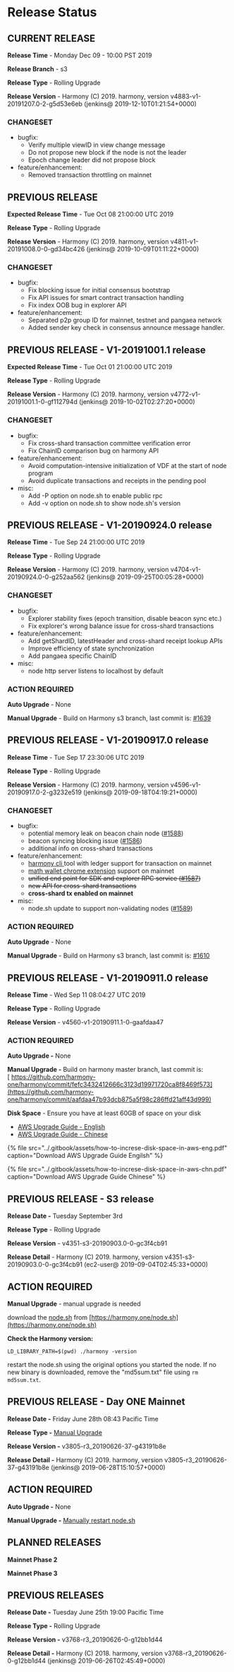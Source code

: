 # Release Status

## CURRENT RELEASE

**Release Time** - Monday Dec 09 - 10:00 PST 2019

**Release Branch** - s3

**Release Type** - Rolling Upgrade

**Release Version** - Harmony \(C\) 2019. harmony, version v4883-v1-20191207.0-2-g5d53e6eb \(jenkins@ 2019-12-10T01:21:54+0000\)

### CHANGESET

* bugfix:
  * Verify multiple viewID in view change message
  * Do not propose new block if the node is not the leader
  * Epoch change leader did not propose block
* feature/enhancement:
  * Removed transaction throttling on mainnet

## PREVIOUS RELEASE

**Expected Release Time** - Tue Oct 08 21:00:00 UTC 2019

**Release Type** - Rolling Upgrade

**Release Version** - Harmony \(C\) 2019. harmony, version v4811-v1-20191008.0-0-gd34bc426 \(jenkins@ 2019-10-09T01:11:22+0000\)

### CHANGESET

* bugfix:
  * Fix blocking issue for initial consensus bootstrap 
  * Fix API issues for smart contract transaction handling
  * Fix index OOB bug in explorer API
* feature/enhancement:
  * Separated p2p group ID for mainnet, testnet and pangaea network
  * Added sender key check in consensus announce message handler.

## PREVIOUS RELEASE - V1-20191001.1 release

**Expected Release Time** - Tue Oct 01 21:00:00 UTC 2019

**Release Type** - Rolling Upgrade

**Release Version** - Harmony \(C\) 2019. harmony, version v4772-v1-20191001.1-0-gf112794d \(jenkins@ 2019-10-02T02:27:20+0000\)

### CHANGESET

* bugfix:
  * Fix cross-shard transaction committee verification error
  * Fix ChainID comparison bug on harmony API
* feature/enhancement:
  * Avoid computation-intensive initialization of VDF at the start of node program
  * Avoid duplicate transactions and receipts in the pending pool
* misc: 
  * Add -P option on node.sh to enable public rpc
  * Add -v option on node.sh to show node.sh's version

## PREVIOUS RELEASE - V1-20190924.0 release

**Release Time** - Tue Sep 24 21:00:00 UTC 2019

**Release Type** - Rolling Upgrade

**Release Version** - Harmony \(C\) 2019. harmony, version v4704-v1-20190924.0-0-g252aa562 \(jenkins@ 2019-09-25T00:05:28+0000\)

### CHANGESET

* bugfix:
  * Explorer stability fixes \(epoch transition, disable beacon sync etc.\)
  * Fix explorer's wrong balance issue for cross-shard transactions
* feature/enhancement:
  * Add getShardID, latestHeader and cross-shard receipt lookup APIs
  * Improve efficiency of state synchronization
  * Add pangaea specific ChainID
* misc: 
  * node http server listens to localhost by default

### ACTION REQUIRED

**Auto Upgrade** - None

**Manual Upgrade** - Build on Harmony s3 branch, last commit is: [\#1639](https://github.com/harmony-one/harmony/pull/1639)

## PREVIOUS RELEASE - V1-20190917.0 release

**Release Time** - Tue Sep 17 23:30:06 UTC 2019

**Release Type** - Rolling Upgrade

**Release Version** - Harmony \(C\) 2019. harmony, version v4596-v1-20190917.0-2-g3232e519 \(jenkins@ 2019-09-18T04:19:21+0000\)

### CHANGESET

* bugfix:
  * potential memory leak on beacon chain node \([\#1588](https://github.com/harmony-one/harmony/pull/1588)\)
  * beacon syncing blocking issue \([\#1586](https://github.com/harmony-one/harmony/pull/1586/files)\)
  * additional info on cross-shard transactions
* feature/enhancement:
  * [harmony cli ](https://github.com/harmony-one/go-sdk)tool with ledger support for transaction on mainnet
  * [math wallet chrome extension](https://chrome.google.com/webstore/detail/math-wallet/afbcbjpbpfadlkmhmclhkeeodmamcflc?hl=en) support on mainnet
  * ~~unified end point for SDK and explorer RPC service \(~~[~~\#1587~~](https://github.com/harmony-one/harmony/pull/1587)~~\)~~
  * ~~new API for cross-shard transactions~~
  * **cross-shard tx enabled on mainnet**
* misc: 
  * node.sh update to support non-validating nodes \([\#1589](https://github.com/harmony-one/harmony/pull/1589)\)

### ACTION REQUIRED

**Auto Upgrade** - None

**Manual Upgrade** - Build on Harmony s3 branch, last commit is: [\#1610](https://github.com/harmony-one/harmony/commit/0903a96db865a6ee824b609124b943bfab388f66)

## PREVIOUS RELEASE - V1-20190911.0 release

**Release Time** - Wed Sep 11 08:04:27 UTC 2019

**Release Type** - Rolling Upgrade

**Release Version** - v4560-v1-20190911.1-0-gaafdaa47

### ACTION REQUIRED

**Auto Upgrade -** None

**Manual Upgrade -** Build on harmony master branch, last commit is:  
[ https://github.com/harmony-one/harmony/commit/fefc3432412666c3123d19971720ca8f8469f573](https://github.com/harmony-one/harmony/commit/aafdaa47b93dcb875a5f98c286ffd21aff43d999)

**Disk Space** - Ensure you have at least 60GB of space on your disk

* [AWS Upgrade Guide - English](https://docs.google.com/document/d/1oAwjvNHMUlf4lfdR3U_NdQWKrgGKYjlKBazWxzm496I/edit?usp=sharing)
* [AWS Upgrade Guide - Chinese](https://docs.google.com/document/d/1V1veFmgW0V-PKWacuaB_4_0kD_cDFjeAWxZHaDopgWo/edit?usp=sharing)

{% file src="../.gitbook/assets/how-to-increse-disk-space-in-aws-eng.pdf" caption="Download AWS Upgrade Guide Engilsh" %}

{% file src="../.gitbook/assets/how-to-increse-disk-space-in-aws-chn.pdf" caption="Download AWS Upgrade Guide Chinese" %}

## PREVIOUS RELEASE - S3 release

**Release Date -** Tuesday September 3rd

**Release Type** - Rolling Upgrade

**Release Version** - v4351-s3-20190903.0-0-gc3f4cb91

**Release Detail** - Harmony \(C\) 2019. harmony, version v4351-s3-20190903.0-0-gc3f4cb91 \(ec2-user@ 2019-09-04T02:45:33+0000\)

## ACTION REQUIRED

**Manual Upgrade** - manual upgrade is needed

download the [node.sh](https://harmony.one/node.sh) from [https://harmony.one/node.sh](https://harmony.one/node.sh)

**Check the Harmony version:**

`LD_LIBRARY_PATH=$(pwd) ./harmony -version`

restart the node.sh using the original options you started the node. If no new binary is downloaded, remove the "md5sum.txt" file using `rm md5sum.txt`.

## PREVIOUS RELEASE - Day ONE Mainnet

**Release Date -** Friday June 28th 08:43 Pacific Time

**Release Type -** [Manual Upgrade](https://github.com/harmony-one/nodes-wiki/tree/124a4fa71024022e8d5ecf62e7efcbb694665a79/docs/playbook/cheatsheet.md)

**Release Version -** v3805-r3\_20190626-37-g43191b8e

**Release Detail -** Harmony \(C\) 2019. harmony, version v3805-r3\_20190626-37-g43191b8e \(jenkins@ 2019-06-28T15:10:57+0000\)

## ACTION REQUIRED

**Auto Upgrade -** None

**Manual Upgrade -** [Manually restart node.sh](https://github.com/harmony-one/nodes-wiki/tree/124a4fa71024022e8d5ecf62e7efcbb694665a79/docs/playbook/cheatsheet.md)

## PLANNED RELEASES

**Mainnet Phase 2**

**Mainnet Phase 3**

## PREVIOUS RELEASES

**Release Date -** Tuesday June 25th 19:00 Pacific Time

**Release Type -** Rolling Upgrade

**Release Version -** v3768-r3\_20190626-0-g12bb1d44

**Release Detail -** Harmony \(C\) 2018. harmony, version v3768-r3\_20190626-0-g12bb1d44 \(jenkins@ 2019-06-26T02:45:49+0000\)

